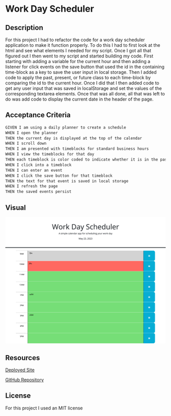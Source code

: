 # Work Day Scheduler

## Description
For this project I had to refactor the code for a work day scheduler application to make it function properly. To do this I had to first look at the html and see what elements I needed for my script. Once I got all that figured out I then went to my script and started building my code. First starting with adding a variable for the current hour and then adding a listener for click events on the save button that used the id in the containing time-block as a key to save the user input in local storage. Then I added code to apply the past, present, or future class to each time-block by comparing the id to the current hour. Once I did that I then added code to get any user input that was saved in localStorage and set the values of the corresponding textarea elements. Once that was all done, all that was left to do was add code to display the current date in the header of the page.

## Acceptance Criteria

```md
GIVEN I am using a daily planner to create a schedule
WHEN I open the planner
THEN the current day is displayed at the top of the calendar
WHEN I scroll down
THEN I am presented with timeblocks for standard business hours
WHEN I view the timeblocks for that day
THEN each timeblock is color coded to indicate whether it is in the past, present, or future
WHEN I click into a timeblock
THEN I can enter an event
WHEN I click the save button for that timeblock
THEN the text for that event is saved in local storage
WHEN I refresh the page
THEN the saved events persist
```

## Visual
![screenshot](./assets/images/Work-Day-Scheduler.png)

## Resources

[Deployed Site](https://brady-billeisen.github.io/work-day-scheduler/)

[GitHub Repository](https://github.com/brady-billeisen/work-day-scheduler)

## License
For this project I used an MIT license